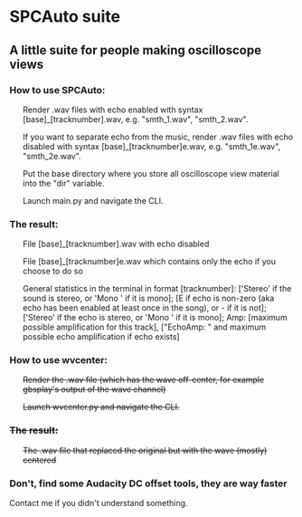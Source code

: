 <h1>SPCAuto suite</h1>
<h2>A little suite for people making oscilloscope views</h2>
<h3>How to use SPCAuto:</h3>
<list>
<ul>Render .wav files with echo enabled with syntax [base]_[tracknumber].wav, e.g. "smth_1.wav", "smth_2.wav".</ul>
<ul>If you want to separate echo from the music, render .wav files with echo disabled with syntax [base]_[tracknumber]<bold>e</bold>.wav, e.g. "smth_1e.wav", "smth_2e.wav".</ul>
<ul>Put the base directory where you store all oscilloscope view material into the "dir" variable.</ul>
<ul>Launch main.py and navigate the CLI.</ul>
</list>
<h3>The result:</h3>
<list>
<ul>File [base]_[tracknumber].wav with echo disabled</ul>
<ul>File [base]_[tracknumber]<bold>e</bold>.wav which contains only the echo if you choose to do so</ul>
<ul>General statistics in the terminal in format [tracknumber]: ['Stereo' if the sound is stereo, or 'Mono  ' if it is mono]; [E if echo is non-zero (aka echo has been enabled at least once in the song), or - if it is not]; ['Stereo' if the echo is stereo, or 'Mono  ' if it is mono]; Amp: [maximum possible amplification for this track], ["EchoAmp: " and maximum possible echo amplification if echo exists]</ul>
</list>
<h3>How to use wvcenter:</h3>
<s><list>
<ul>Render the .wav file (which has the wave off-center, for example gbsplay's output of the wave channel)</ul>
<ul>Launch wvcenter.py and navigate the CLI.</ul>
</list>
<h3>The result:</h3>
<list>
<ul>The .wav file that replaced the original but with the wave (mostly) centered</ul></s>
<h3>Don't, find some Audacity DC offset tools, they are way faster </h3> 
</list>
Contact me if you didn't understand something.
